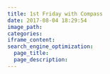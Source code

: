 ```yaml
---
title: 1st Friday with Compass
date: 2017-08-04 18:29:54
image_path:
categories:
iframe_content:
search_engine_optimization:
  page_title:
  page_description:
---
```



